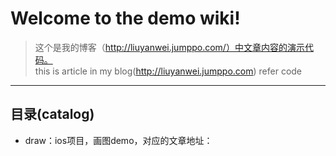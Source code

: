 # Welcome to the demo wiki!

>    这个是我的博客（http://liuyanwei.jumppo.com/）中文章内容的演示代码。</br>
>    this is article in my blog(http://liuyanwei.jumppo.com) refer code
---
## 目录(catalog)
- draw：ios项目，画图demo，对应的文章地址：
